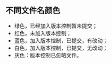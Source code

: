 
## 不同文件名颜色

- 绿色，已经加入版本控制暂未提交；   
- 红色，未加入版本控制；   
- 蓝色，加入版本控制，已提交，有改动；   
- 白色，加入版本控制，已提交，无改动；   
- 灰色：版本控制已忽略文件。